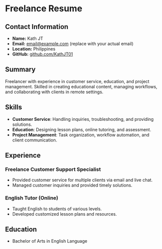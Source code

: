# Freelance Resume

## Contact Information
- **Name:** Kath JT
- **Email:** email@example.com (replace with your actual email)
- **Location:** Philippines
- **GitHub:** [github.com/KathJT01](https://github.com/KathJT01)

## Summary
Freelancer with experience in customer service, education, and project management. Skilled in creating educational content, managing workflows, and collaborating with clients in remote settings.

## Skills
- **Customer Service**: Handling inquiries, troubleshooting, and providing solutions.
- **Education**: Designing lesson plans, online tutoring, and assessment.
- **Project Management**: Task organization, workflow automation, and client communication.

## Experience
### Freelance Customer Support Specialist
- Provided customer service for multiple clients via email and live chat.
- Managed customer inquiries and provided timely solutions.

### English Tutor (Online)
- Taught English to students of various levels.
- Developed customized lesson plans and resources.

## Education
- Bachelor of Arts in English Language
